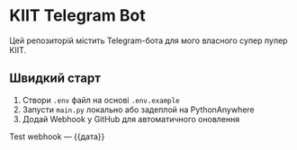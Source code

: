 # KIIT Telegram Bot

Цей репозиторій містить Telegram-бота для мого власного супер пупер КІІТ.

## Швидкий старт

1. Створи `.env` файл на основі `.env.example`
2. Запусти `main.py` локально або задеплой на PythonAnywhere
3. Додай Webhook у GitHub для автоматичного оновлення

Test webhook — {{дата}}

